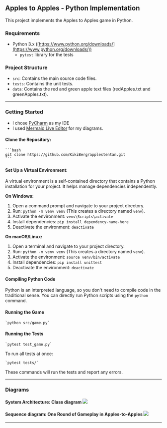 ## Apples to Apples - Python Implementation

This project implements the Apples to Apples game in Python.

### Requirements

  * Python 3.x ([https://www.python.org/downloads/](https://www.python.org/downloads/))
    * `pytest` library for the tests

### Project Structure

  * `src`: Contains the main source code files.
  * `tests`: Contains the unit tests.
  * `data`: Contains the red and green apple text files (redApples.txt and greenApples.txt).

---

### Getting Started

- I chose [PyCharm](https://www.jetbrains.com/pycharm/) as my IDE
- I used [Mermaid Live Editor](https://mermaid.js.org/) for my diagrams.

#### Clone the Repository:

    ```bash
    git clone https://github.com/KikiBerg/applestentan.git
    ```

#### Set Up a Virtual Environment:

A virtual environment is a self-contained directory that contains a Python installation for your project. It helps manage dependencies independently.

**On Windows:**

1.  Open a command prompt and navigate to your project directory.
2.  Run: `python -m venv venv` (This creates a directory named `venv`).
3.  Activate the environment: `venv\Scripts\activate`
4.  Install dependencies: `pip install dependency-name-here`
5.  Deactivate the environment: `deactivate`

**On macOS/Linux:**

1.  Open a terminal and navigate to your project directory.
2.  Run: `python -m venv venv` (This creates a directory named `venv`).
3.  Activate the environment: `source venv/bin/activate`
4.  Install dependencies: `pip install unittest`
5.  Deactivate the environment: `deactivate`

#### Compiling Python Code

Python is an interpreted language, so you don't need to compile code in the traditional sense.
You can directly run Python scripts using the `python` command.

#### Running the Game

    `python src/game.py`

#### Running the Tests

    `pytest test_game.py`

To run all tests at once: 

    `pytest tests/`

These commands will run the tests and report any errors.

---

### Diagrams

#### System Architecture: Class diagram [![](https://mermaid.ink/img/pako:eNqNVW1P2zAQ_isnS5uY1LKWvtFoYkKA2CbBEGhDmvLFJNfEI7Ez2xEUxH_f2Ulo0paXfnKde-6ee-7FjyxSMbKA9fv9UFphMwzgp0S4VKWMQS3glOdYZHwJQsJhUWRo-lb1q1MoPSyUBv-VKCM8FjzRPAdwl0C_Dx_ggmsrIlFwaU11WaxuvPsTmQiJm98uKCzqzftjjG7PuOTJto-XJRF70WPKDba4fZfCCp6JB26Fqq-lsghaJKlt0q-8BXCF1kBZgE0REroPQykaB2ig8HQNfISYCNa5rvDQPzioUwpWgbGBbTVvZdrBtAK0TDoRjpFnMAONMXBfLLAKkEdpHbClgq81ITS_g1ONWBd6mxxewAAusdBokCrqhYDCXRvSIxO3xI4c9cCUN7mwPfhbxgluF6NydnKPUUlBXHwfvhXdm2xK4alKvLeQeL68QqxndOUpENsYmoZ9m0YFIkwbsuLR6HvKqQ30Sl-IuI4N7OB9hIWtsv5Ugz3EozvtVLHzuK3E2saXXMYqd7Wv7ddz_eECUotmGK16-fVMPWQNsZlo5dh4MwN3QlLTJ57Fe7Jr7J912kqsNbQB_CpiTuxMpDR2EqU9hFKYNKfGe09-z4BvJJ55vaHctHRnpRnnO2FT-DJr1-nFmRPGanHjYq9XyTGFI0UrVpYvLpuODL9p1J0Q9Yhp940mjFKBKHXz77SFSMlYvFjwjsMjh4KF0r4oze5smUB_vYjX3pAw1GJfYWeJ5rNUdVfzzMK56vh6o4evLK3iamy1f168tBLv2jsCM6rP9etOVzsuyrjGDgeUcUv2w7hSh6p7TlKbluoZLqqVVju7qOstZJSVMUJa5lwacHrfKLsN2emg6mB84f0GdF3vwDG1Fp1DyXosR51zEdN7--j8hYx2CL0jLKBjjAteZjZkoXwiU15adbWUEQusLrHHSLEkZcGCkz49VvoZqZ_b51ukZJU-q150_7D3GL17f5TKGzf0lwWP7J4Fw73x7nS4PxnN9ybj_eFsv8eWLBiNdgfDyXw2Gwymo9F0OHvqsQePH-zOJ4PZfDAYjWfz8d54-vQfy3q-oA?type=png)](https://mermaid.live/edit#pako:eNqNVW1P2zAQ_isnS5uY1LKWvtFoYkKA2CbBEGhDmvLFJNfEI7Ez2xEUxH_f2Ulo0paXfnKde-6ee-7FjyxSMbKA9fv9UFphMwzgp0S4VKWMQS3glOdYZHwJQsJhUWRo-lb1q1MoPSyUBv-VKCM8FjzRPAdwl0C_Dx_ggmsrIlFwaU11WaxuvPsTmQiJm98uKCzqzftjjG7PuOTJto-XJRF70WPKDba4fZfCCp6JB26Fqq-lsghaJKlt0q-8BXCF1kBZgE0REroPQykaB2ig8HQNfISYCNa5rvDQPzioUwpWgbGBbTVvZdrBtAK0TDoRjpFnMAONMXBfLLAKkEdpHbClgq81ITS_g1ONWBd6mxxewAAusdBokCrqhYDCXRvSIxO3xI4c9cCUN7mwPfhbxgluF6NydnKPUUlBXHwfvhXdm2xK4alKvLeQeL68QqxndOUpENsYmoZ9m0YFIkwbsuLR6HvKqQ30Sl-IuI4N7OB9hIWtsv5Ugz3EozvtVLHzuK3E2saXXMYqd7Wv7ddz_eECUotmGK16-fVMPWQNsZlo5dh4MwN3QlLTJ57Fe7Jr7J912kqsNbQB_CpiTuxMpDR2EqU9hFKYNKfGe09-z4BvJJ55vaHctHRnpRnnO2FT-DJr1-nFmRPGanHjYq9XyTGFI0UrVpYvLpuODL9p1J0Q9Yhp940mjFKBKHXz77SFSMlYvFjwjsMjh4KF0r4oze5smUB_vYjX3pAw1GJfYWeJ5rNUdVfzzMK56vh6o4evLK3iamy1f168tBLv2jsCM6rP9etOVzsuyrjGDgeUcUv2w7hSh6p7TlKbluoZLqqVVju7qOstZJSVMUJa5lwacHrfKLsN2emg6mB84f0GdF3vwDG1Fp1DyXosR51zEdN7--j8hYx2CL0jLKBjjAteZjZkoXwiU15adbWUEQusLrHHSLEkZcGCkz49VvoZqZ_b51ukZJU-q150_7D3GL17f5TKGzf0lwWP7J4Fw73x7nS4PxnN9ybj_eFsv8eWLBiNdgfDyXw2Gwymo9F0OHvqsQePH-zOJ4PZfDAYjWfz8d54-vQfy3q-oA)
#### Sequence diagram: One Round of Gameplay in Apples-to-Apples [![](https://mermaid.ink/img/pako:eNqNVW1P2zAQ_isnS5uY1LKWvtFoYkKA2CbBEGhDmvLFJNfEI7Ez2xEUxH_f2Ulo0paXfnKde-6ee-7FjyxSMbKA9fv9UFphMwzgp0S4VKWMQS3glOdYZHwJQsJhUWRo-lb1q1MoPSyUBv-VKCM8FjzRPAdwl0C_Dx_ggmsrIlFwaU11WaxuvPsTmQiJm98uKCzqzftjjG7PuOTJto-XJRF70WPKDba4fZfCCp6JB26Fqq-lsghaJKlt0q-8BXCF1kBZgE0REroPQykaB2ig8HQNfISYCNa5rvDQPzioUwpWgbGBbTVvZdrBtAK0TDoRjpFnMAONMXBfLLAKkEdpHbClgq81ITS_g1ONWBd6mxxewAAusdBokCrqhYDCXRvSIxO3xI4c9cCUN7mwPfhbxgluF6NydnKPUUlBXHwfvhXdm2xK4alKvLeQeL68QqxndOUpENsYmoZ9m0YFIkwbsuLR6HvKqQ30Sl-IuI4N7OB9hIWtsv5Ugz3EozvtVLHzuK3E2saXXMYqd7Wv7ddz_eECUotmGK16-fVMPWQNsZlo5dh4MwN3QlLTJ57Fe7Jr7J912kqsNbQB_CpiTuxMpDR2EqU9hFKYNKfGe09-z4BvJJ55vaHctHRnpRnnO2FT-DJr1-nFmRPGanHjYq9XyTGFI0UrVpYvLpuODL9p1J0Q9Yhp940mjFKBKHXz77SFSMlYvFjwjsMjh4KF0r4oze5smUB_vYjX3pAw1GJfYWeJ5rNUdVfzzMK56vh6o4evLK3iamy1f168tBLv2jsCM6rP9etOVzsuyrjGDgeUcUv2w7hSh6p7TlKbluoZLqqVVju7qOstZJSVMUJa5lwacHrfKLsN2emg6mB84f0GdF3vwDG1Fp1DyXosR51zEdN7--j8hYx2CL0jLKBjjAteZjZkoXwiU15adbWUEQusLrHHSLEkZcGCkz49VvoZqZ_b51ukZJU-q150_7D3GL17f5TKGzf0lwWP7J4Fw73x7nS4PxnN9ybj_eFsv8eWLBiNdgfDyXw2Gwymo9F0OHvqsQePH-zOJ4PZfDAYjWfz8d54-vQfy3q-oA?type=png)](https://mermaid.live/edit#pako:eNqNVW1P2zAQ_isnS5uY1LKWvtFoYkKA2CbBEGhDmvLFJNfEI7Ez2xEUxH_f2Ulo0paXfnKde-6ee-7FjyxSMbKA9fv9UFphMwzgp0S4VKWMQS3glOdYZHwJQsJhUWRo-lb1q1MoPSyUBv-VKCM8FjzRPAdwl0C_Dx_ggmsrIlFwaU11WaxuvPsTmQiJm98uKCzqzftjjG7PuOTJto-XJRF70WPKDba4fZfCCp6JB26Fqq-lsghaJKlt0q-8BXCF1kBZgE0REroPQykaB2ig8HQNfISYCNa5rvDQPzioUwpWgbGBbTVvZdrBtAK0TDoRjpFnMAONMXBfLLAKkEdpHbClgq81ITS_g1ONWBd6mxxewAAusdBokCrqhYDCXRvSIxO3xI4c9cCUN7mwPfhbxgluF6NydnKPUUlBXHwfvhXdm2xK4alKvLeQeL68QqxndOUpENsYmoZ9m0YFIkwbsuLR6HvKqQ30Sl-IuI4N7OB9hIWtsv5Ugz3EozvtVLHzuK3E2saXXMYqd7Wv7ddz_eECUotmGK16-fVMPWQNsZlo5dh4MwN3QlLTJ57Fe7Jr7J912kqsNbQB_CpiTuxMpDR2EqU9hFKYNKfGe09-z4BvJJ55vaHctHRnpRnnO2FT-DJr1-nFmRPGanHjYq9XyTGFI0UrVpYvLpuODL9p1J0Q9Yhp940mjFKBKHXz77SFSMlYvFjwjsMjh4KF0r4oze5smUB_vYjX3pAw1GJfYWeJ5rNUdVfzzMK56vh6o4evLK3iamy1f168tBLv2jsCM6rP9etOVzsuyrjGDgeUcUv2w7hSh6p7TlKbluoZLqqVVju7qOstZJSVMUJa5lwacHrfKLsN2emg6mB84f0GdF3vwDG1Fp1DyXosR51zEdN7--j8hYx2CL0jLKBjjAteZjZkoXwiU15adbWUEQusLrHHSLEkZcGCkz49VvoZqZ_b51ukZJU-q150_7D3GL17f5TKGzf0lwWP7J4Fw73x7nS4PxnN9ybj_eFsv8eWLBiNdgfDyXw2Gwymo9F0OHvqsQePH-zOJ4PZfDAYjWfz8d54-vQfy3q-oA)

---
